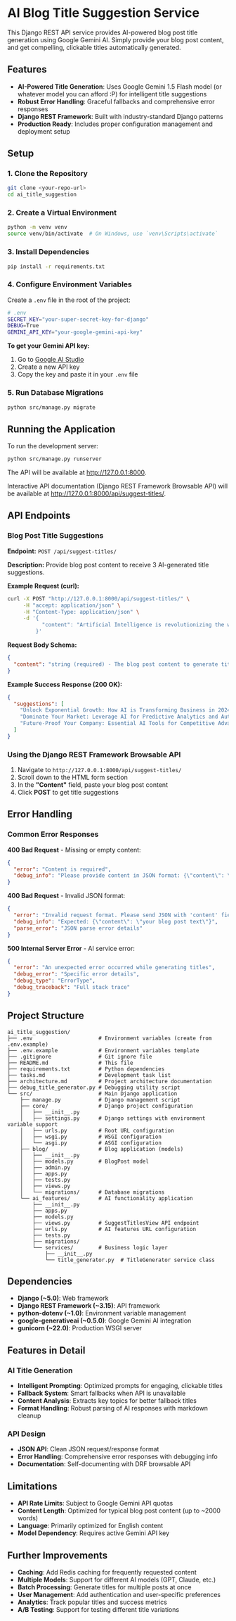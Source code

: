 # AI Blog Title Suggestion Service

This Django REST API service provides AI-powered blog post title generation using Google Gemini AI. Simply provide your blog post content, and get compelling, clickable titles automatically generated.

## Features

- **AI-Powered Title Generation**: Uses Google Gemini 1.5 Flash model (or whatever model you can afford :P) for intelligent title suggestions
- **Robust Error Handling**: Graceful fallbacks and comprehensive error responses
- **Django REST Framework**: Built with industry-standard Django patterns
- **Production Ready**: Includes proper configuration management and deployment setup

## Setup

### 1. Clone the Repository

```bash
git clone <your-repo-url>
cd ai_title_suggestion
```

### 2. Create a Virtual Environment

```bash
python -m venv venv
source venv/bin/activate  # On Windows, use `venv\Scripts\activate`
```

### 3. Install Dependencies

```bash
pip install -r requirements.txt
```

### 4. Configure Environment Variables

Create a `.env` file in the root of the project:

```bash
# .env
SECRET_KEY="your-super-secret-key-for-django"
DEBUG=True
GEMINI_API_KEY="your-google-gemini-api-key"
```

**To get your Gemini API key:**

1. Go to [Google AI Studio](https://aistudio.google.com/)
2. Create a new API key
3. Copy the key and paste it in your `.env` file

### 5. Run Database Migrations

```bash
python src/manage.py migrate
```

## Running the Application

To run the development server:

```bash
python src/manage.py runserver
```

The API will be available at http://127.0.0.1:8000.

Interactive API documentation (Django REST Framework Browsable API) will be available at http://127.0.0.1:8000/api/suggest-titles/.

## API Endpoints

### Blog Post Title Suggestions

**Endpoint:** `POST /api/suggest-titles/`

**Description:** Provide blog post content to receive 3 AI-generated title suggestions.

**Example Request (curl):**

```bash
curl -X POST "http://127.0.0.1:8000/api/suggest-titles/" \
     -H "accept: application/json" \
     -H "Content-Type: application/json" \
     -d '{
           "content": "Artificial Intelligence is revolutionizing the way businesses operate in 2024. From automated customer service chatbots to predictive analytics that help companies forecast market trends, AI tools are becoming essential for competitive advantage. Machine learning algorithms can now analyze vast amounts of customer data to personalize shopping experiences, while natural language processing enables more intuitive human-computer interactions."
         }'
```

**Request Body Schema:**

```json
{
  "content": "string (required) - The blog post content to generate titles for"
}
```

**Example Success Response (200 OK):**

```json
{
  "suggestions": [
    "Unlock Exponential Growth: How AI is Transforming Business in 2024",
    "Dominate Your Market: Leverage AI for Predictive Analytics and Automated Growth",
    "Future-Proof Your Company: Essential AI Tools for Competitive Advantage"
  ]
}
```

### Using the Django REST Framework Browsable API

1. Navigate to `http://127.0.0.1:8000/api/suggest-titles/`
2. Scroll down to the HTML form section
3. In the **"Content"** field, paste your blog post content
4. Click **POST** to get title suggestions

## Error Handling

### Common Error Responses

**400 Bad Request** - Missing or empty content:

```json
{
  "error": "Content is required",
  "debug_info": "Please provide content in JSON format: {\"content\": \"your blog post text\"}"
}
```

**400 Bad Request** - Invalid JSON format:

```json
{
  "error": "Invalid request format. Please send JSON with 'content' field.",
  "debug_info": "Expected: {\"content\": \"your blog post text\"}",
  "parse_error": "JSON parse error details"
}
```

**500 Internal Server Error** - AI service error:

```json
{
  "error": "An unexpected error occurred while generating titles",
  "debug_error": "Specific error details",
  "debug_type": "ErrorType",
  "debug_traceback": "Full stack trace"
}
```

## Project Structure

```
ai_title_suggestion/
├── .env                     # Environment variables (create from .env.example)
├── .env.example             # Environment variables template
├── .gitignore               # Git ignore file
├── README.md                # This file
├── requirements.txt         # Python dependencies
├── tasks.md                 # Development task list
├── architecture.md          # Project architecture documentation
├── debug_title_generator.py # Debugging utility script
└── src/                     # Main Django application
    ├── manage.py            # Django management script
    ├── core/                # Django project configuration
    │   ├── __init__.py
    │   ├── settings.py      # Django settings with environment variable support
    │   ├── urls.py          # Root URL configuration
    │   ├── wsgi.py          # WSGI configuration
    │   └── asgi.py          # ASGI configuration
    ├── blog/                # Blog application (models)
    │   ├── __init__.py
    │   ├── models.py        # BlogPost model
    │   ├── admin.py
    │   ├── apps.py
    │   ├── tests.py
    │   ├── views.py
    │   └── migrations/      # Database migrations
    └── ai_features/         # AI functionality application
        ├── __init__.py
        ├── apps.py
        ├── models.py
        ├── views.py         # SuggestTitlesView API endpoint
        ├── urls.py          # AI features URL configuration
        ├── tests.py
        ├── migrations/
        └── services/        # Business logic layer
            ├── __init__.py
            └── title_generator.py  # TitleGenerator service class
```

## Dependencies

- **Django (~5.0)**: Web framework
- **Django REST Framework (~3.15)**: API framework
- **python-dotenv (~1.0)**: Environment variable management
- **google-generativeai (~0.5.0)**: Google Gemini AI integration
- **gunicorn (~22.0)**: Production WSGI server

## Features in Detail

### AI Title Generation

- **Intelligent Prompting**: Optimized prompts for engaging, clickable titles
- **Fallback System**: Smart fallbacks when API is unavailable
- **Content Analysis**: Extracts key topics for better fallback titles
- **Format Handling**: Robust parsing of AI responses with markdown cleanup

### API Design

- **JSON API**: Clean JSON request/response format
- **Error Handling**: Comprehensive error responses with debugging info
- **Documentation**: Self-documenting with DRF browsable API

## Limitations

- **API Rate Limits**: Subject to Google Gemini API quotas
- **Content Length**: Optimized for typical blog post content (up to ~2000 words)
- **Language**: Primarily optimized for English content
- **Model Dependency**: Requires active Gemini API key

## Further Improvements

- **Caching**: Add Redis caching for frequently requested content
- **Multiple Models**: Support for different AI models (GPT, Claude, etc.)
- **Batch Processing**: Generate titles for multiple posts at once
- **User Management**: Add authentication and user-specific preferences
- **Analytics**: Track popular titles and success metrics
- **A/B Testing**: Support for testing different title variations
